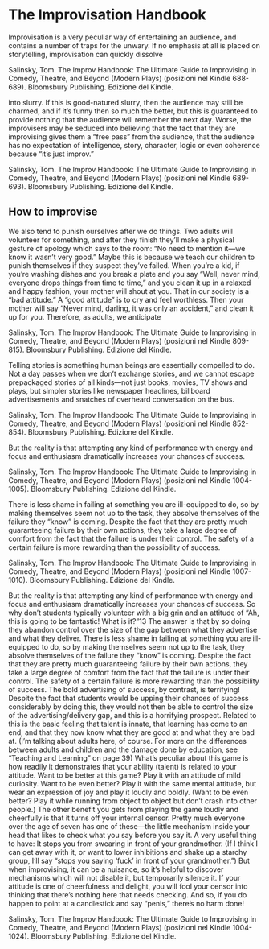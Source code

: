 # The Improvisation Handbook

Improvisation is a very peculiar way of entertaining an audience, and contains a number of traps for the unwary. If no emphasis at all is placed on storytelling, improvisation can quickly dissolve

Salinsky, Tom. The Improv Handbook: The Ultimate Guide to Improvising in Comedy, Theatre, and Beyond (Modern Plays) (posizioni nel Kindle 688-689). Bloomsbury Publishing. Edizione del Kindle. 

into slurry. If this is good-natured slurry, then the audience may still be charmed, and if it’s funny then so much the better, but this is guaranteed to provide nothing that the audience will remember the next day. Worse, the improvisers may be seduced into believing that the fact that they are improvising gives them a “free pass” from the audience, that the audience has no expectation of intelligence, story, character, logic or even coherence because “it’s just improv.”

Salinsky, Tom. The Improv Handbook: The Ultimate Guide to Improvising in Comedy, Theatre, and Beyond (Modern Plays) (posizioni nel Kindle 689-693). Bloomsbury Publishing. Edizione del Kindle. 

## How to improvise

We also tend to punish ourselves after we do things. Two adults will volunteer for something, and after they finish they’ll make a physical gesture of apology which says to the room: “No need to mention it—we know it wasn’t very good.” Maybe this is because we teach our children to punish themselves if they suspect they’ve failed. When you’re a kid, if you’re washing dishes and you break a plate and you say “Well, never mind, everyone drops things from time to time,” and you clean it up in a relaxed and happy fashion, your mother will shout at you. That in our society is a “bad attitude.” A “good attitude” is to cry and feel worthless. Then your mother will say “Never mind, darling, it was only an accident,” and clean it up for you. Therefore, as adults, we anticipate

Salinsky, Tom. The Improv Handbook: The Ultimate Guide to Improvising in Comedy, Theatre, and Beyond (Modern Plays) (posizioni nel Kindle 809-815). Bloomsbury Publishing. Edizione del Kindle. 

Telling stories is something human beings are essentially compelled to do. Not a day passes when we don’t exchange stories, and we cannot escape prepackaged stories of all kinds—not just books, movies, TV shows and plays, but simpler stories like newspaper headlines, billboard advertisements and snatches of overheard conversation on the bus.

Salinsky, Tom. The Improv Handbook: The Ultimate Guide to Improvising in Comedy, Theatre, and Beyond (Modern Plays) (posizioni nel Kindle 852-854). Bloomsbury Publishing. Edizione del Kindle. 

But the reality is that attempting any kind of performance with energy and focus and enthusiasm dramatically increases your chances of success.

Salinsky, Tom. The Improv Handbook: The Ultimate Guide to Improvising in Comedy, Theatre, and Beyond (Modern Plays) (posizioni nel Kindle 1004-1005). Bloomsbury Publishing. Edizione del Kindle. 

There is less shame in failing at something you are ill-equipped to do, so by making themselves seem not up to the task, they absolve themselves of the failure they “know” is coming. Despite the fact that they are pretty much guaranteeing failure by their own actions, they take a large degree of comfort from the fact that the failure is under their control. The safety of a certain failure is more rewarding than the possibility of success.

Salinsky, Tom. The Improv Handbook: The Ultimate Guide to Improvising in Comedy, Theatre, and Beyond (Modern Plays) (posizioni nel Kindle 1007-1010). Bloomsbury Publishing. Edizione del Kindle. 

But the reality is that attempting any kind of performance with energy and focus and enthusiasm dramatically increases your chances of success. So why don’t students typically volunteer with a big grin and an attitude of “Ah, this is going to be fantastic! What is it?”13 The answer is that by so doing they abandon control over the size of the gap between what they advertise and what they deliver. There is less shame in failing at something you are ill-equipped to do, so by making themselves seem not up to the task, they absolve themselves of the failure they “know” is coming. Despite the fact that they are pretty much guaranteeing failure by their own actions, they take a large degree of comfort from the fact that the failure is under their control. The safety of a certain failure is more rewarding than the possibility of success. The bold advertising of success, by contrast, is terrifying! Despite the fact that students would be upping their chances of success considerably by doing this, they would not then be able to control the size of the advertising/delivery gap, and this is a horrifying prospect. Related to this is the basic feeling that talent is innate, that learning has come to an end, and that they now know what they are good at and what they are bad at. (I’m talking about adults here, of course. For more on the differences between adults and children and the damage done by education, see “Teaching and Learning” on page 39) What’s peculiar about this game is how readily it demonstrates that your ability (talent) is related to your attitude. Want to be better at this game? Play it with an attitude of mild curiosity. Want to be even better? Play it with the same mental attitude, but wear an expression of joy and play it loudly and boldly. (Want to be even better? Play it while running from object to object but don’t crash into other people.) The other benefit you gets from playing the game loudly and cheerfully is that it turns off your internal censor. Pretty much everyone over the age of seven has one of these—the little mechanism inside your head that likes to check what you say before you say it. A very useful thing to have: It stops you from swearing in front of your grandmother. (If I think I can get away with it, or want to lower inhibitions and shake up a starchy group, I’ll say “stops you saying ‘fuck’ in front of your grandmother.”) But when improvising, it can be a nuisance, so it’s helpful to discover mechanisms which will not disable it, but temporarily silence it. If your attitude is one of cheerfulness and delight, you will fool your censor into thinking that there’s nothing here that needs checking. And so, if you do happen to point at a candlestick and say “penis,” there’s no harm done!

Salinsky, Tom. The Improv Handbook: The Ultimate Guide to Improvising in Comedy, Theatre, and Beyond (Modern Plays) (posizioni nel Kindle 1004-1024). Bloomsbury Publishing. Edizione del Kindle. 
